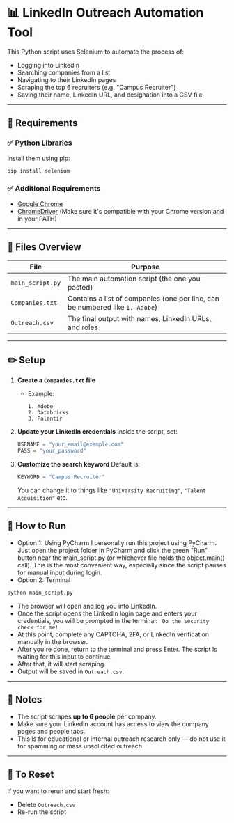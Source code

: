 # 📊 LinkedIn Outreach Automation Tool

This Python script uses Selenium to automate the process of:
- Logging into LinkedIn
- Searching companies from a list
- Navigating to their LinkedIn pages
- Scraping the top 6 recruiters (e.g. "Campus Recruiter")
- Saving their name, LinkedIn URL, and designation into a CSV file

---

## 🔧 Requirements

### ✅ Python Libraries
Install them using pip:

```bash
pip install selenium
```

### ✅ Additional Requirements
- [Google Chrome](https://www.google.com/chrome/)
- [ChromeDriver](https://chromedriver.chromium.org/downloads) (Make sure it's compatible with your Chrome version and in your PATH)

---

## 📁 Files Overview

| File                | Purpose |
|---------------------|---------|
| `main_script.py`    | The main automation script (the one you pasted) |
| `Companies.txt`     | Contains a list of companies (one per line, can be numbered like `1. Adobe`) |
| `Outreach.csv`      | The final output with names, LinkedIn URLs, and roles |

---

## ✏️ Setup

1. **Create a `Companies.txt` file**
   - Example:
     ```
     1. Adobe
     2. Databricks
     3. Palantir
     ```

2. **Update your LinkedIn credentials**
   Inside the script, set:
   ```python
   USRNAME = "your_email@example.com"
   PASS = "your_password"
   ```

3. **Customize the search keyword**
   Default is:
   ```python
   KEYWORD = "Campus Recruiter"
   ```
   You can change it to things like `"University Recruiting"`, `"Talent Acquisition"` etc.

---

## 🚀 How to Run
- Option 1: Using PyCharm I personally run this project using PyCharm. Just open the project folder in PyCharm and click the green "Run" button near the main_script.py (or whichever file holds the object.main() call).
This is the most convenient way, especially since the script pauses for manual input during login.
- Option 2: Terminal
```bash
python main_script.py
```

- The browser will open and log you into LinkedIn.
- Once the script opens the LinkedIn login page and enters your credentials, you will be prompted in the terminal:
``` Do the security check for me!```
- At this point, complete any CAPTCHA, 2FA, or LinkedIn verification manually in the browser.
- After you're done, return to the terminal and press Enter. The script is waiting for this input to continue.
- After that, it will start scraping.
- Output will be saved in `Outreach.csv`.

---

## 📌 Notes

- The script scrapes **up to 6 people** per company.
- Make sure your LinkedIn account has access to view the company pages and people tabs.
- This is for educational or internal outreach research only — do not use it for spamming or mass unsolicited outreach.

---

## 🧼 To Reset

If you want to rerun and start fresh:
- Delete `Outreach.csv`
- Re-run the script
